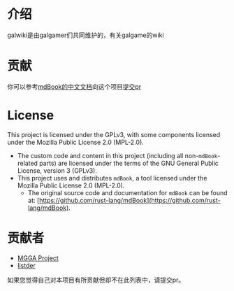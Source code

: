 # 介绍

galwiki是由galgamer们共同维护的，有关galgame的wiki

# 贡献

你可以参考[mdBook的中文文档](https://hellowac.github.io/mdbook-doc-zh/zh-cn/index.html)向这个项目[提交pr](https://github.com/TUdHQQ/galwiki/pulls)

# License

This project is licensed under the GPLv3, with some components licensed under the Mozilla Public License 2.0 (MPL-2.0).

- The custom code and content in this project (including all non-`mdBook`-related parts) are licensed under the terms of the GNU General Public License, version 3 (GPLv3).
- This project uses and distributes `mdBook`, a tool licensed under the Mozilla Public License 2.0 (MPL-2.0).
  - The original source code and documentation for `mdBook` can be found at: [https://github.com/rust-lang/mdBook](https://github.com/rust-lang/mdBook).

# 贡献者

- [MGGA Project](https://github.com/TUdHQQ)
- [listder](https://blog.listder.xyz)

如果您觉得自己对本项目有所贡献但却不在此列表中，请提交pr。